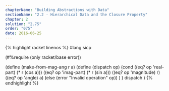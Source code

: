 ```yaml
---
chapterName: "Building Abstractions with Data"
sectionName: "2.2 - Hierarchical Data and the Closure Property"
chapter: 2
solution: "2.75"
order: "075"
date: 2016-06-25
---
```


{% highlight racket linenos %}
#lang sicp

(#%require (only racket/base error))

(define (make-from-mag-ang r a) 
   (define (dispatch op) 
         (cond ((eq? op 'real-part) (* r (cos a)))
               ((eq? op 'imag-part) (* r (sin a))) 
               ((eq? op 'magnitude) r) 
               ((eq? op 'angle) a) 
               (else (error "Invalid operation" op))
         )
   ) 
   dispatch
) 
{% endhighlight %}
